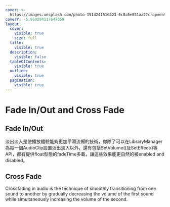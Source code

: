 ```yaml
---
cover: >-
  https://images.unsplash.com/photo-1514241516423-6c0a5e031aa2?crop=entropy&cs=srgb&fm=jpg&ixid=M3wxOTcwMjR8MHwxfHNlYXJjaHwyfHxzdW5yaXNlfGVufDB8fHx8MTcwNDI3ODEyN3ww&ixlib=rb-4.0.3&q=85
coverY: -5.960294117647059
layout:
  cover:
    visible: true
    size: full
  title:
    visible: true
  description:
    visible: false
  tableOfContents:
    visible: true
  outline:
    visible: true
  pagination:
    visible: true
---
```


# Fade In/Out and Cross Fade

## Fade In/Out

淡出淡入是使播放體驗能夠更加平滑流暢的技術，你除了可以在LibraryManager為每一個AudioClip設置淡出淡入以外，還有包括SetVolume()及SetEffect()等API，都有提供float型態的fadeTime多載，讓這些效果能更自然的被enabled and disabled。

## Cross Fade

Crossfading in audio is the technique of smoothly transitioning from one sound to another by gradually decreasing the volume of the first sound while simultaneously increasing the volume of the second.
